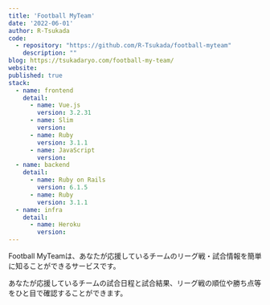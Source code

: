```yaml
---
title: 'Football MyTeam'
date: '2022-06-01'
author: R-Tsukada
code: 
  - repository: "https://github.com/R-Tsukada/football-myteam"
    description: ""
blog: https://tsukadaryo.com/football-my-team/
website: 
published: true
stack:
  - name: frontend
    detail: 
      - name: Vue.js
        version: 3.2.31
      - name: Slim
        version: 
      - name: Ruby
        version: 3.1.1
      - name: JavaScript
        version: 
  - name: backend
    detail:
      - name: Ruby on Rails
        version: 6.1.5
      - name: Ruby
        version: 3.1.1
  - name: infra
    detail:
      - name: Heroku
        version: 
---
```


Football MyTeamは、あなたが応援しているチームのリーグ戦・試合情報を簡単に知ることができるサービスです。

あなたが応援しているチームの試合日程と試合結果、リーグ戦の順位や勝ち点等をひと目で確認することができます。
